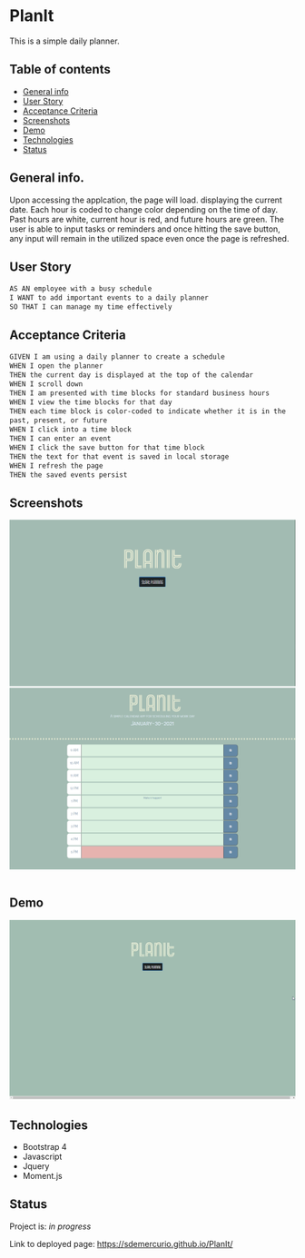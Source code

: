 # PlanIt
This is a simple daily planner.

## Table of contents
* [General info](#general-info)
* [User Story](#user-story)
* [Acceptance Criteria](#acceptance-criteria)
* [Screenshots](#screenshots)
* [Demo](#demo)
* [Technologies](#technologies)
* [Status](#status)

## General info.
Upon accessing the applcation, the page will load. displaying the current date. Each hour is coded to change color depending on the time of day. Past hours are white, current hour is red, and future hours are green. The user is able to input tasks or reminders and once hitting the save button, any input will remain in the utilized space even once the page is refreshed.

## User Story

```
AS AN employee with a busy schedule
I WANT to add important events to a daily planner
SO THAT I can manage my time effectively
```


## Acceptance Criteria

```
GIVEN I am using a daily planner to create a schedule
WHEN I open the planner
THEN the current day is displayed at the top of the calendar
WHEN I scroll down
THEN I am presented with time blocks for standard business hours
WHEN I view the time blocks for that day
THEN each time block is color-coded to indicate whether it is in the past, present, or future
WHEN I click into a time block
THEN I can enter an event
WHEN I click the save button for that time block
THEN the text for that event is saved in local storage
WHEN I refresh the page
THEN the saved events persist
```

## Screenshots
![landing-page](assets/images/landing-page.PNG)
![planner](assets/images/planner.PNG)
```
```
## Demo
![PlanIt Demo](assets/images/PlanIt.gif)


## Technologies
* Bootstrap 4
* Javascript
* Jquery
* Moment.js

## Status
Project is: _in progress_

Link to deployed page: https://sdemercurio.github.io/PlanIt/

